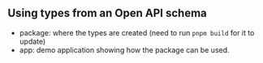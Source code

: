 ## Using types from an Open API schema

- package: where the types are created (need to run `pnpm build` for it to update)
- app: demo application showing how the package can be used.
